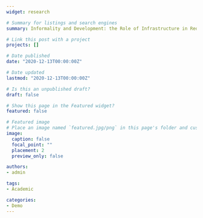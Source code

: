 ```yaml
---
widget: research

# Summary for listings and search engines
summary: Informality and Development: the Role of Infrastructure in Reducing Self-Employment.

# Link this post with a project
projects: []

# Date published
date: "2020-12-13T00:00:00Z"

# Date updated
lastmod: "2020-12-13T00:00:00Z"

# Is this an unpublished draft?
draft: false

# Show this page in the Featured widget?
featured: false

# Featured image
# Place an image named `featured.jpg/png` in this page's folder and customize its options here.
image:
  caption: false
  focal_point: ""
  placement: 2
  preview_only: false

authors:
- admin

tags:
- Academic

categories:
- Demo
---
```

